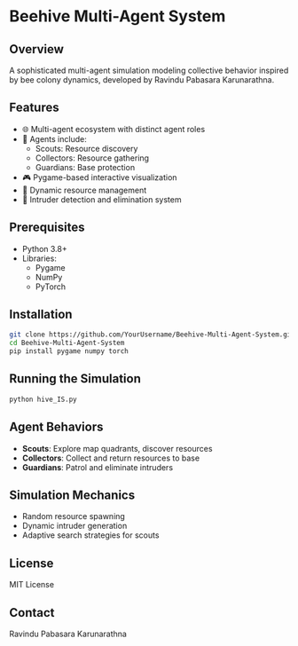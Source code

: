 # Beehive Multi-Agent System

## Overview
A sophisticated multi-agent simulation modeling collective behavior inspired by bee colony dynamics, developed by Ravindu Pabasara Karunarathna.

## Features
- 🌐 Multi-agent ecosystem with distinct agent roles
- 🤖 Agents include:
  - Scouts: Resource discovery
  - Collectors: Resource gathering
  - Guardians: Base protection
- 🎮 Pygame-based interactive visualization
- 🔄 Dynamic resource management
- 🚨 Intruder detection and elimination system

## Prerequisites
- Python 3.8+
- Libraries: 
  - Pygame
  - NumPy
  - PyTorch

## Installation
```bash
git clone https://github.com/YourUsername/Beehive-Multi-Agent-System.git
cd Beehive-Multi-Agent-System
pip install pygame numpy torch
```

## Running the Simulation
```bash
python hive_IS.py
```

## Agent Behaviors
- **Scouts**: Explore map quadrants, discover resources
- **Collectors**: Collect and return resources to base
- **Guardians**: Patrol and eliminate intruders

## Simulation Mechanics
- Random resource spawning
- Dynamic intruder generation
- Adaptive search strategies for scouts

## License
MIT License

## Contact
Ravindu Pabasara Karunarathna
